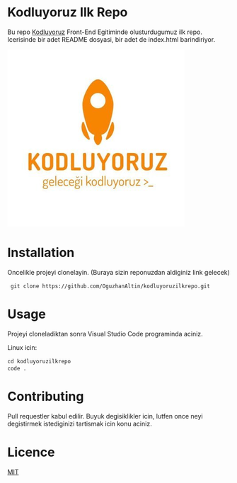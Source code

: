 # **Kodluyoruz Ilk Repo**

Bu repo [Kodluyoruz](https://kodluyoruz.org/) Front-End Egitiminde olusturdugumuz ilk repo. Icerisinde bir adet README dosyasi, bir adet de index.html barindiriyor.

![Kodluyoruz](https://raw.githubusercontent.com/Kodluyoruz/taskforce/git/git/markdown-nedir-nasil-kullaniriz-/figures/kodluyoruz_logo.jpg)

# **Installation**

Oncelikle projeyi clonelayin. (Buraya sizin reponuzdan aldiginiz link gelecek)

     git clone https://github.com/OguzhanAltin/kodluyoruzilkrepo.git

# **Usage**

Projeyi cloneladiktan sonra Visual Studio Code programinda aciniz.

Linux icin:

    cd kodluyoruzilkrepo
    code .

# **Contributing**

Pull requestler kabul edilir. Buyuk degisiklikler icin, lutfen once neyi degistirmek istediginizi tartismak icin konu aciniz.

# **Licence**

[MIT](https://choosealicense.com/licenses/mit/)
